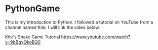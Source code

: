 # PythonGame

This is my introduction to Python. I followed a tutorial on YouTube from a channel named Kite. I will link the video below.

Kite's Snake Game Tutorial
https://www.youtube.com/watch?v=9bBgyOkoBQ0